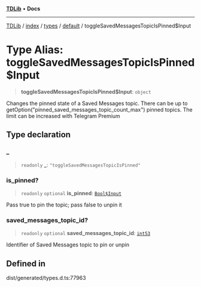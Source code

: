 [**TDLib**](../../../../../../README.md) • **Docs**

***

[TDLib](../../../../../../modules.md) / [index](../../../../../README.md) / [types](../../../README.md) / [default](../README.md) / toggleSavedMessagesTopicIsPinned$Input

# Type Alias: toggleSavedMessagesTopicIsPinned$Input

> **toggleSavedMessagesTopicIsPinned$Input**: `object`

Changes the pinned state of a Saved Messages topic. There can be up to getOption("pinned_saved_messages_topic_count_max") pinned topics. The limit can be increased with Telegram Premium

## Type declaration

### \_

> `readonly` **\_**: `"toggleSavedMessagesTopicIsPinned"`

### is\_pinned?

> `readonly` `optional` **is\_pinned**: [`Bool$Input`](Bool$Input.md)

Pass true to pin the topic; pass false to unpin it

### saved\_messages\_topic\_id?

> `readonly` `optional` **saved\_messages\_topic\_id**: [`int53`](int53.md)

Identifier of Saved Messages topic to pin or unpin

## Defined in

dist/generated/types.d.ts:77963
